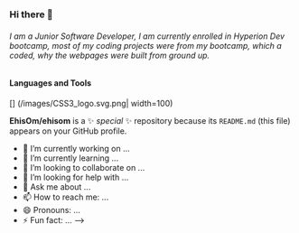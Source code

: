 ### Hi there 👋



###### I am a Junior Software Developer, I am currently enrolled in Hyperion Dev bootcamp, most of my coding projects were from my bootcamp, which a coded, why the webpages were built from ground up.



#### Languages and Tools
<!-- ### <img src="images/CSS3_logo.svg.png" alt="CSS 3 Image" width= "100"> -->
[] (/images/CSS3_logo.svg.png| width=100)



**EhisOm/ehisom** is a ✨ _special_ ✨ repository because its `README.md` (this file) appears on your GitHub profile.









- 🔭 I’m currently working on ...
- 🌱 I’m currently learning ...
- 👯 I’m looking to collaborate on ...
- 🤔 I’m looking for help with ...
- 💬 Ask me about ...
- 📫 How to reach me: ...
- 😄 Pronouns: ...
- ⚡ Fun fact: ...
-->
